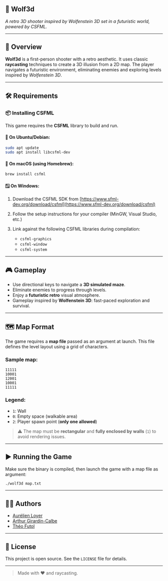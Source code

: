 ## 🔫 Wolf3d

_A retro 3D shooter inspired by Wolfenstein 3D set in a futuristic world, powered by CSFML._

---

## 🧠 Overview

**Wolf3d** is a first-person shooter with a retro aesthetic. It uses classic **raycasting** techniques to create a 3D illusion from a 2D map. The player navigates a futuristic environment, eliminating enemies and exploring levels inspired by *Wolfenstein 3D*.

---

## 🛠️ Requirements

### 📦 Installing CSFML

This game requires the **CSFML** library to build and run.

#### 🔧 On Ubuntu/Debian:

```bash
sudo apt update
sudo apt install libcsfml-dev
````

#### 🍏 On macOS (using Homebrew):

```bash
brew install csfml
```

#### 🪟 On Windows:

1. Download the CSFML SDK from [https://www.sfml-dev.org/download/csfml](https://www.sfml-dev.org/download/csfml)
2. Follow the setup instructions for your compiler (MinGW, Visual Studio, etc.)
3. Link against the following CSFML libraries during compilation:

   * `csfml-graphics`
   * `csfml-window`
   * `csfml-system`

---

## 🎮 Gameplay

* Use directional keys to navigate a **3D simulated maze**.
* Eliminate enemies to progress through levels.
* Enjoy a **futuristic retro** visual atmosphere.
* Gameplay inspired by **Wolfenstein 3D**: fast-paced exploration and survival.

---

## 🗺️ Map Format

The game requires a **map file** passed as an argument at launch. This file defines the level layout using a grid of characters.

### Sample map:

```
11111
10001
12001
10001
11111
```

### Legend:

* `1`: Wall
* `0`: Empty space (walkable area)
* `2`: Player spawn point (**only one allowed**)

> ⚠️ The map must be **rectangular** and **fully enclosed by walls** (`1`) to avoid rendering issues.

---

## ▶️ Running the Game

Make sure the binary is compiled, then launch the game with a map file as argument:

```bash
./wolf3d map.txt
```

---

## 👨‍💻 Authors

* [Aurélien Loyer](https://github.com/aurelien-loyer)
* [Arthur Girardin-Calbe](https://github.com/arthur-girardin-calbe)
* [Théo Futol](https://github.com/theo-futol)

---

## 📄 License

This project is open source. See the `LICENSE` file for details.

---

> Made with ❤️ and raycasting.
